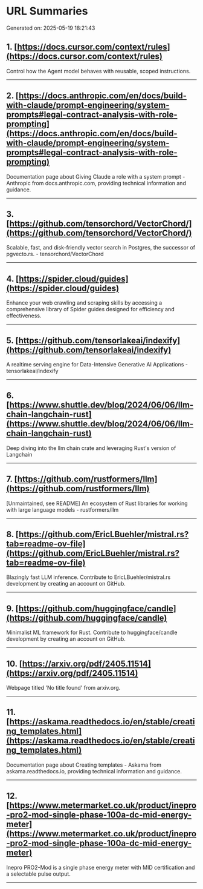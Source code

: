 # URL Summaries

Generated on: 2025-05-19 18:21:43

## 1. [https://docs.cursor.com/context/rules](https://docs.cursor.com/context/rules)

Control how the Agent model behaves with reusable, scoped instructions.

---

## 2. [https://docs.anthropic.com/en/docs/build-with-claude/prompt-engineering/system-prompts#legal-contract-analysis-with-role-prompting](https://docs.anthropic.com/en/docs/build-with-claude/prompt-engineering/system-prompts#legal-contract-analysis-with-role-prompting)

Documentation page about Giving Claude a role with a system prompt - Anthropic from docs.anthropic.com, providing technical information and guidance.

---

## 3. [https://github.com/tensorchord/VectorChord/](https://github.com/tensorchord/VectorChord/)

Scalable, fast, and disk-friendly vector search in Postgres, the successor of pgvecto.rs. - tensorchord/VectorChord

---

## 4. [https://spider.cloud/guides](https://spider.cloud/guides)

Enhance your web crawling and scraping skills by accessing a comprehensive library of Spider guides designed for efficiency and effectiveness.

---

## 5. [https://github.com/tensorlakeai/indexify](https://github.com/tensorlakeai/indexify)

A realtime serving engine for Data-Intensive Generative AI Applications - tensorlakeai/indexify

---

## 6. [https://www.shuttle.dev/blog/2024/06/06/llm-chain-langchain-rust](https://www.shuttle.dev/blog/2024/06/06/llm-chain-langchain-rust)

Deep diving into the llm chain crate and leveraging Rust's version of Langchain

---

## 7. [https://github.com/rustformers/llm](https://github.com/rustformers/llm)

[Unmaintained, see README] An ecosystem of Rust libraries for working with large language models - rustformers/llm

---

## 8. [https://github.com/EricLBuehler/mistral.rs?tab=readme-ov-file](https://github.com/EricLBuehler/mistral.rs?tab=readme-ov-file)

Blazingly fast LLM inference. Contribute to EricLBuehler/mistral.rs development by creating an account on GitHub.

---

## 9. [https://github.com/huggingface/candle](https://github.com/huggingface/candle)

Minimalist ML framework for Rust. Contribute to huggingface/candle development by creating an account on GitHub.

---

## 10. [https://arxiv.org/pdf/2405.11514](https://arxiv.org/pdf/2405.11514)

Webpage titled 'No title found' from arxiv.org.

---

## 11. [https://askama.readthedocs.io/en/stable/creating_templates.html](https://askama.readthedocs.io/en/stable/creating_templates.html)

Documentation page about Creating templates - Askama from askama.readthedocs.io, providing technical information and guidance.

---

## 12. [https://www.metermarket.co.uk/product/inepro-pro2-mod-single-phase-100a-dc-mid-energy-meter](https://www.metermarket.co.uk/product/inepro-pro2-mod-single-phase-100a-dc-mid-energy-meter)

Inepro PRO2-Mod is a single phase energy meter with MID certification and a selectable pulse output.

---

